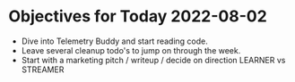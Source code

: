 # Objectives for Today 2022-08-02

- Dive into Telemetry Buddy and start reading code.
- Leave several cleanup todo's to jump on through the week.
- Start with a marketing pitch / writeup / decide on direction LEARNER vs STREAMER
